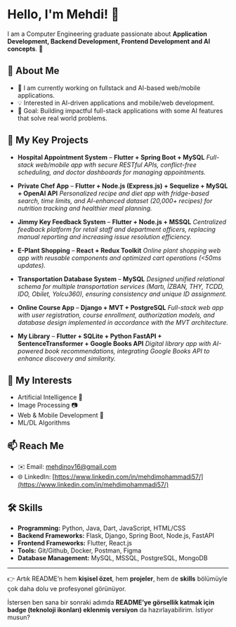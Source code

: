 # Hello, I'm Mehdi! 👋

I am a Computer Engineering graduate passionate about **Application Development, Backend Development, Frontend Development and AI concepts**. 🚀

## 🔹 About Me

* 🌱 I am currently working on fullstack and AI-based web/mobile applications.
* 💡 Interested in AI-driven applications and mobile/web development.
* 🎯 Goal: Building impactful full-stack applications with some AI features that solve real world problems.

## 🔹 My Key Projects

* **Hospital Appointment System** – **Flutter + Spring Boot + MySQL**
  *Full-stack web/mobile app with secure RESTful APIs, conflict-free scheduling, and doctor dashboards for managing appointments.*

* **Private Chef App** – **Flutter + Node.js (Express.js) + Sequelize + MySQL + OpenAI API**
  *Personalized recipe and diet app with fridge-based search, time limits, and AI-enhanced dataset (20,000+ recipes) for nutrition tracking and healthier meal planning.*

* **Jimmy Key Feedback System** – **Flutter + Node.js + MSSQL**
  *Centralized feedback platform for retail staff and department officers, replacing manual reporting and increasing issue resolution efficiency.*

* **E-Plant Shopping** – **React + Redux Toolkit**
  *Online plant shopping web app with reusable components and optimized cart operations (<50ms updates).*

* **Transportation Database System** – **MySQL**
  *Designed unified relational schema for multiple transportation services (Martı, İZBAN, THY, TCDD, IDO, Obilet, Yolcu360), ensuring consistency and unique ID assignment.*

* **Online Course App** – **Django + MVT + PostgreSQL**
  *Full-stack web app with user registration, course enrollment, authorization models, and database design implemented in accordance with the MVT architecture.*

* **My Library** – **Flutter + SQLite + Python FastAPI + SentenceTransformer + Google Books API**
  *Digital library app with AI-powered book recommendations, integrating Google Books API to enhance discovery and similarity.*

## 🔹 My Interests

* Artificial Intelligence 🤖
* Image Processing 📷
* Web & Mobile Development 📱
* ML/DL Algorithms

## 📫 Reach Me

* ✉️ Email: [mehdinov16@gmail.com](mailto:mehdinov16@gmail.com)
* 🌐 LinkedIn: [https://www.linkedin.com/in/mehdimohammadi57/](https://www.linkedin.com/in/mehdimohammadi57/)

## 🛠️ Skills

* **Programming:** Python, Java, Dart, JavaScript, HTML/CSS
* **Backend Frameworks:** Flask, Django, Spring Boot, Node.js, FastAPI
* **Frontend Frameworks:** Flutter, React.js
* **Tools:** Git/Github, Docker, Postman, Figma
* **Database Management:** MySQL, MSSQL, PostgreSQL, MongoDB

---

👉 Artık README’n hem **kişisel özet**, hem **projeler**, hem de **skills** bölümüyle çok daha dolu ve profesyonel görünüyor.

İstersen ben sana bir sonraki adımda **README’ye görsellik katmak için badge (teknoloji ikonları) eklenmiş versiyon** da hazırlayabilirim. İstiyor musun?
